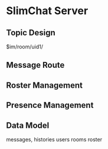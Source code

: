 
# SlimChat Server

## Topic Design

$im/room/uid1/    

## Message Route

## Roster Management

## Presence Management

## Data Model

messages,
histories
users
rooms
roster

